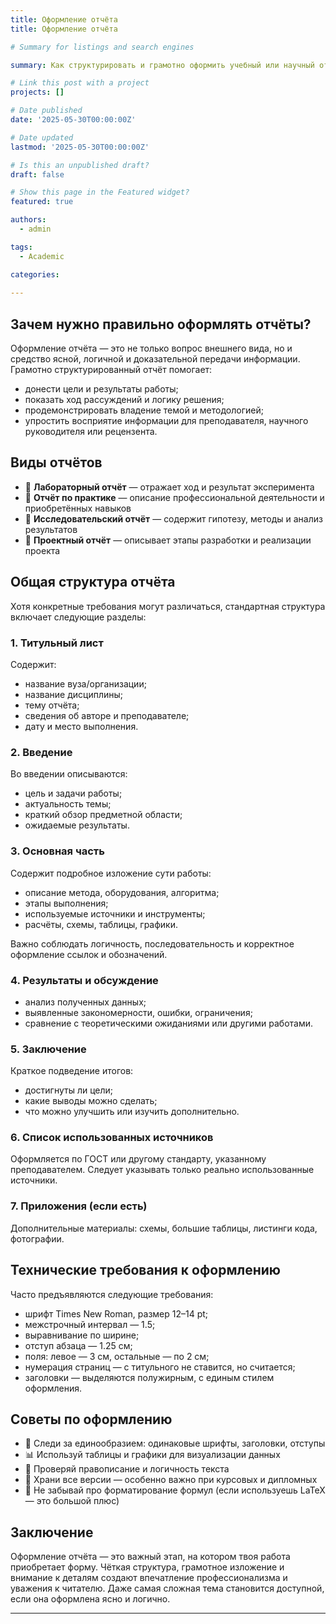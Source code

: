 ```yaml
---
title: Оформление отчёта
title: Оформление отчёта

# Summary for listings and search engines

summary: Как структурировать и грамотно оформить учебный или научный отчёт

# Link this post with a project
projects: []

# Date published
date: '2025-05-30T00:00:00Z'

# Date updated
lastmod: '2025-05-30T00:00:00Z'

# Is this an unpublished draft?
draft: false

# Show this page in the Featured widget?
featured: true

authors:
  - admin

tags:
  - Academic

categories:
  
---
```


## Зачем нужно правильно оформлять отчёты?

Оформление отчёта — это не только вопрос внешнего вида, но и средство ясной, логичной и доказательной передачи информации. Грамотно структурированный отчёт помогает:

- донести цели и результаты работы;
- показать ход рассуждений и логику решения;
- продемонстрировать владение темой и методологией;
- упростить восприятие информации для преподавателя, научного руководителя или рецензента.

## Виды отчётов

- 📘 **Лабораторный отчёт** — отражает ход и результат эксперимента
- 📗 **Отчёт по практике** — описание профессиональной деятельности и приобретённых навыков
- 📙 **Исследовательский отчёт** — содержит гипотезу, методы и анализ результатов
- 📕 **Проектный отчёт** — описывает этапы разработки и реализации проекта

## Общая структура отчёта

Хотя конкретные требования могут различаться, стандартная структура включает следующие разделы:

### 1. Титульный лист

Содержит:
- название вуза/организации;
- название дисциплины;
- тему отчёта;
- сведения об авторе и преподавателе;
- дату и место выполнения.

### 2. Введение

Во введении описываются:
- цель и задачи работы;
- актуальность темы;
- краткий обзор предметной области;
- ожидаемые результаты.

### 3. Основная часть

Содержит подробное изложение сути работы:
- описание метода, оборудования, алгоритма;
- этапы выполнения;
- используемые источники и инструменты;
- расчёты, схемы, таблицы, графики.

Важно соблюдать логичность, последовательность и корректное оформление ссылок и обозначений.

### 4. Результаты и обсуждение

- анализ полученных данных;
- выявленные закономерности, ошибки, ограничения;
- сравнение с теоретическими ожиданиями или другими работами.

### 5. Заключение

Краткое подведение итогов:
- достигнуты ли цели;
- какие выводы можно сделать;
- что можно улучшить или изучить дополнительно.

### 6. Список использованных источников

Оформляется по ГОСТ или другому стандарту, указанному преподавателем. Следует указывать только реально использованные источники.

### 7. Приложения (если есть)

Дополнительные материалы: схемы, большие таблицы, листинги кода, фотографии.

## Технические требования к оформлению

Часто предъявляются следующие требования:

- шрифт Times New Roman, размер 12–14 pt;
- межстрочный интервал — 1.5;
- выравнивание по ширине;
- отступ абзаца — 1.25 см;
- поля: левое — 3 см, остальные — по 2 см;
- нумерация страниц — с титульного не ставится, но считается;
- заголовки — выделяются полужирным, с единым стилем оформления.

## Советы по оформлению

- 📑 Следи за единообразием: одинаковые шрифты, заголовки, отступы
- 📊 Используй таблицы и графики для визуализации данных
- 📌 Проверяй правописание и логичность текста
- 📎 Храни все версии — особенно важно при курсовых и дипломных
- 🧾 Не забывай про форматирование формул (если используешь LaTeX — это большой плюс)

## Заключение

Оформление отчёта — это важный этап, на котором твоя работа приобретает форму. Чёткая структура, грамотное изложение и внимание к деталям создают впечатление профессионализма и уважения к читателю. Даже самая сложная тема становится доступной, если она оформлена ясно и логично.

---

